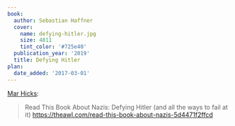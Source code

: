 ```yaml
---
book:
  author: Sebastian Haffner
  cover:
    name: defying-hitler.jpg
    size: 4811
    tint_color: '#725e40'
  publication_year: '2019'
  title: Defying Hitler
plan:
  date_added: '2017-03-01'
---
```


[Mar Hicks](https://twitter.com/histoftech/status/836814132791889920):

> Read This Book About Nazis: Defying Hitler (and all the ways to fail at it) <https://theawl.com/read-this-book-about-nazis-5d4471f2ffcd>
